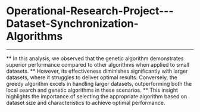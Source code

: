 # Operational-Research-Project---Dataset-Synchronization-Algorithms
*******************************************************************
** In this analysis, we observed that the genetic algorithm demonstrates superior performance compared to other algorithms when applied to small datasets. 
** However, its effectiveness diminishes significantly with larger datasets, where it struggles to deliver optimal results. Conversely, the greedy algorithm excels in handling larger datasets, outperforming both the local search and genetic algorithms in these scenarios.
** This insight highlights the importance of selecting the appropriate algorithm based on dataset size and characteristics to achieve optimal performance.
